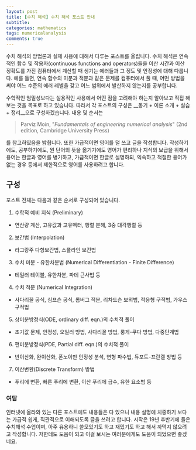 ```yaml
---
layout: post
title: [수치 해석] 수치 해석 포스트 안내
subtitle: 
categories: mathematics
tags: numericalanalysis
comments: true
---
```

수치 해석의 방법론과 실제 사용에 대해서 다루는 포스트를 올립니다. 수치 해석은 연속적인 함수 및 작용자(continuous functions and operators)들을 이산 시간과 이산 정확도를 가진 컴퓨터에서 계산할 때 생기는 에러들과 그 정도 및 안정성에 대해 다룹니다. 에를 들면, 연속 함수의 미분과 적분과 같은 문제를 컴퓨터에서 풀 때, 어떤 방법을 써야 어느 수준의 에러 레벨을 갖고 어느 범위에서 발산하지 않는지를 공부합니다.

수학적인 엄밀성보다는 실용적인 사용에서 어떤 점을 고려해야 하는지 알아보고 직접 해보는 것을 목표로 하고 있습니다. 따라서 각 포스트의 구성은 __동기 + 이론 소개 + 실습 + 정리__으로 구성하겠습니다. 내용 및 순서는  

> Parviz Moin, "_Fundamentals of engineering numerical analysis_" (2nd edition, Cambridge University Press) 

를 참고하였음을 밝힙니다. 또한 가급적이면 영어를 덜 쓰고 글을 작성합니다. 작성하기에도, 공부하기에도, 원 단어의 뜻을 옮기기에도 영어가 편리하나 지식의 보급을 위해서 용어는 한글과 영어를 병기하고, 가급적이면 한글로 설명하되, 익숙하고 적절한 용어가 없는 경우 등에서 제한적으로 영어를 사용하려고 합니다.

## 구성

포스트 전체는 다음과 같은 순서로 구성되어 있습니다.

1. 수학적 예비 지식 (Preliminary)
  - 연산량 계산, 고유값과 고유벡터, 행렬 분해, 3중 대각행렬 등
2. 보간법 (Interpolation)
  - 라그랑주 다항보간법, 스플라인 보간법
3. 수치 미분 - 유한차분법 (Numerical Differentiation - Finite Difference)
  - 테일러 테이블, 유한차분, 파데 근사법 등
4. 수치 적분 (Numerical Integration)
  - 사다리꼴 공식, 심프슨 공식, 롬버그 적분, 리차드슨 보외법, 적응형 구적법, 가우스 구적법
5. 상미분방정식(ODE, ordinary diff. eqn.)의 수치적 풀이 
  - 초기값 문제, 안정성, 오일러 방법, 사다리꼴 방법, 룽게-쿠다 방법, 다중단계법
6. 편미분방정식(PDE, Partial diff. eqn.)의 수치적 풀이
  - 반이산화, 완이산화, 폰노이만 안정성 분석, 변형 파수법, 듀포트-프란켈 방법 등
7. 이산변환(Discrete Transform) 방법 
  - 푸리에 변환, 빠른 푸리에 변환, 이산 푸리에 급수, 유한 요소법 등

### 여담
인터넷에 올라와 있는 다른 포스트에도 내용들은 다 있으니 내용 설명에 치중하기 보다는 가급적 쉽게, 직관적으로 이해되도록 글을 쓰려고 합니다. 시작은 19년 후반기에 들은 수치해석 수업이며, 아주 유용하니 쓸모있기도 하고 재밌기도 하고 해서 까먹지 않으려고 작성합니다. 저한테도 도움이 되고 이걸 보시는 여러분에게도 도움이 되었으면 좋겠네요.

